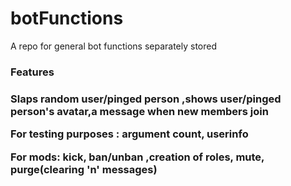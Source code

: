 # botFunctions
A repo for general bot functions separately stored 

<h3>Features<h3>
  <p>Slaps random user/pinged person ,shows user/pinged person's avatar,a message when new members join</p>
  <p>For testing purposes : argument count, userinfo</p>
  <p>For mods: kick, ban/unban ,creation of roles, mute, purge(clearing 'n' messages)</p>

